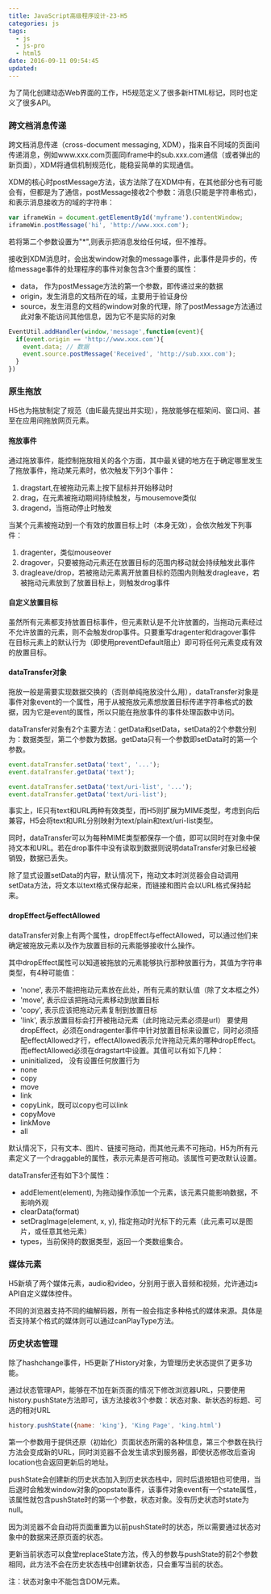 ```yaml
---
title: JavaScript高级程序设计-23-H5
categories: js
tags:
  - js
  - js-pro
  - html5
date: 2016-09-11 09:54:45
updated:
---
```


为了简化创建动态Web界面的工作，H5规范定义了很多新HTML标记，同时也定义了很多API。

### 跨文档消息传递
跨文档消息传递（cross-document messaging, XDM），指来自不同域的页面间传递消息，例如www.xxx.com页面同iframe中的sub.xxx.com通信（或者弹出的新页面），XDM将通信机制规范化，能稳妥简单的实现通信。

XDM的核心时postMessage方法，该方法除了在XDM中有，在其他部分也有可能会有，但都是为了通信，postMessage接收2个参数：消息(只能是字符串格式)，和表示消息接收方的域的字符串：
```js
var iframeWin = document.getElementById('myframe').contentWindow;
iframeWin.postMessage('hi', 'http://www.xxx.com');
```
若将第二个参数设置为"*",则表示把消息发给任何域，但不推荐。

接收到XDM消息时，会出发window对象的message事件，此事件是异步的，传给message事件的处理程序的事件对象包含3个重要的属性：
- data， 作为postMessage方法的第一个参数，即传递过来的数据
- origin，发生消息的文档所在的域，主要用于验证身份
- source，发生消息的文档的window对象的代理，除了postMessage方法通过此对象不能访问其他信息，因为它不是实际的对象
```js
EventUtil.addHandler(window,'message',function(event){
  if(event.origin == 'http://www.xxx.com'){
    event.data; // 数据
    event.source.postMessage('Received', 'http://sub.xxx.com');
  }
})
```

### 原生拖放
H5也为拖放制定了规范（由IE最先提出并实现），拖放能够在框架间、窗口间、甚至在应用间拖放网页元素。

#### 拖放事件
通过拖放事件，能控制拖放相关的各个方面，其中最关键的地方在于确定哪里发生了拖放事件，拖动某元素时，依次触发下列3个事件：
1. dragstart,在被拖动元素上按下鼠标并开始移动时
2. drag，在元素被拖动期间持续触发，与mousemove类似
3. dragend，当拖动停止时触发

当某个元素被拖动到一个有效的放置目标上时（本身无效），会依次触发下列事件：
1. dragenter，类似mouseover
2. dragover，只要被拖动元素还在放置目标的范围内移动就会持续触发此事件
3. dragleave/drop，若被拖动元素离开放置目标的范围内则触发dragleave，若被拖动元素放到了放置目标上，则触发drog事件

#### 自定义放置目标
虽然所有元素都支持放置目标事件，但元素默认是不允许放置的，当拖动元素经过不允许放置的元素，则不会触发drop事件。只要重写dragenter和dragover事件在目标元素上的默认行为（即使用preventDefault阻止）即可将任何元素变成有效的放置目标。

#### dataTransfer对象
拖放一般是需要实现数据交换的（否则单纯拖放没什么用），dataTransfer对象是事件对象event的一个属性，用于从被拖放元素想放置目标传递字符串格式的数据，因为它是event的属性，所以只能在拖放事件的事件处理函数中访问。

dataTransfer对象有2个主要方法：getData和setData，setData的2个参数分别为：数据类型，第二个参数为数据。getData只有一个参数即setData时的第一个参数。
```js
event.dataTransfer.setData('text', '...');
event.dataTransfer.getData('text');

event.dataTransfer.setData('text/uri-list', '...');
event.dataTransfer.getData('text/uri-list');
```
事实上，IE只有text和URL两种有效类型，而H5则扩展为MIME类型，考虑到向后兼容，H5会将text和URL分别映射为text/plain和text/uri-list类型。

同时，dataTransfer可以为每种MIME类型都保存一个值，即可以同时在对象中保持文本和URL。若在drop事件中没有读取到数据则说明dataTransfer对象已经被销毁，数据已丢失。

除了显式设置setData的内容，默认情况下，拖动文本时浏览器会自动调用setData方法，将文本以text格式保存起来，而链接和图片会以URL格式保持起来。

#### dropEffect与effectAllowed
dataTransfer对象上有两个属性，dropEffect与effectAllowed，可以通过他们来确定被拖放元素以及作为放置目标的元素能够接收什么操作。

其中dropEffect属性可以知道被拖放的元素能够执行那种放置行为，其值为字符串类型，有4种可能值：
- 'none', 表示不能把拖动元素放在此处，所有元素的默认值（除了文本框之外）
- 'move', 表示应该把拖动元素移动到放置目标
- 'copy', 表示应该把拖动元素复制到放置目标
- 'link', 表示放置目标会打开被拖动元素（此时拖动元素必须是url）
要使用dropEffect，必须在ondragenter事件中针对放置目标来设置它，同时必须搭配effectAllowed才行，effectAllowed表示允许拖动元素的哪种dropEffect。而effectAllowed必须在dragstart中设置。其值可以有如下几种：
- uninitialized， 没有设置任何放置行为
- none
- copy
- move
- link
- copyLink，既可以copy也可以link
- copyMove
- linkMove
- all

默认情况下，只有文本、图片、链接可拖动，而其他元素不可拖动，H5为所有元素定义了一个draggable的属性，表示元素是否可拖动。该属性可更改默认设置。

dataTransfer还有如下3个属性：
- addElement(element), 为拖动操作添加一个元素，该元素只能影响数据，不影响外观
- clearData(format)
- setDragImage(element, x, y), 指定拖动时光标下的元素（此元素可以是图片，或任意其他元素）
- types，当前保持的数据类型，返回一个类数组集合。

### 媒体元素
H5新填了两个媒体元素，audio和video，分别用于嵌入音频和视频，允许通过js API自定义媒体控件。

不同的浏览器支持不同的编解码器，所有一般会指定多种格式的媒体来源。具体是否支持某个格式的媒体则可以通过canPlayType方法。

### 历史状态管理
除了hashchange事件，H5更新了History对象，为管理历史状态提供了更多功能。

通过状态管理API，能够在不加在新页面的情况下修改浏览器URL，只要使用history.pushState方法即可，该方法接收3个参数：状态对象、新状态的标题、可选的相对URL
```js
history.pushState({name: 'king'}, 'King Page', 'king.html')
```
第一个参数用于提供还原（初始化）页面状态所需的各种信息，第三个参数在执行方法会变成新的URL，同时浏览器不会发生请求到服务器，即使状态修改后查询location也会返回更新后的地址。

pushState会创建新的历史状态加入到历史状态栈中，同时后退按钮也可使用，当后退时会触发window对象的popstate事件，该事件对象event有一个state属性，该属性就包含pushState时的第一个参数，状态对象。没有历史状态时state为null。

因为浏览器不会自动将页面重置为以前pushState时的状态，所以需要通过状态对象中的数据来还原页面的状态。

更新当前状态可以食堂replaceState方法，传入的参数与pushState的前2个参数相同，此方法不会在历史状态栈中创建新状态，只会重写当前的状态。

注：状态对象中不能包含DOM元素。